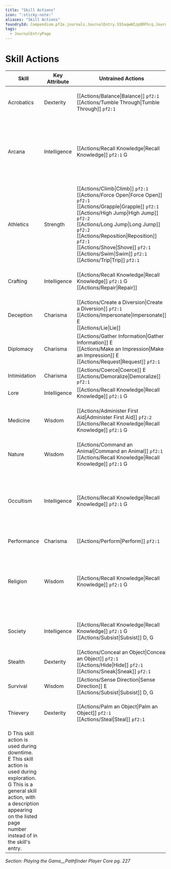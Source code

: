 ```yaml
---
title: "Skill Actions"
icon: ":sticky-note:"
aliases: "Skill Actions"
foundryId: Compendium.pf2e.journals.JournalEntry.S55aqwWIzpQRFhcq.JournalEntryPage.nhYDtKvrdKi55HU2
tags:
  - JournalEntryPage
---
```


# Skill Actions
  

| Skill | Key Attribute | Untrained Actions | Trained Actions |
| --- | --- | --- | --- |
| Acrobatics | Dexterity | [[Actions/Balance\|Balance]] `pf2:1`<br/>[[Actions/Tumble Through\|Tumble Through]] `pf2:1` | [[Actions/Maneuver in Flight\|Maneuver in Flight]] `pf2:1`<br/>[[Actions/Squeeze\|Squeeze]] E |
| Arcana | Intelligence | [[Actions/Recall Knowledge\|Recall Knowledge]] `pf2:1` G | [[Actions/Borrow an Arcane Spell\|Borrow an Arcane Spell]] E<br/>[[Actions/Decipher Writing\|Decipher Writing]] E, G<br/>[[Actions/Identify Magic\|Identify Magic]] E, G<br/>[[Actions/Learn a Spell\|Learn a Spell]] E, G |
| Athletics | Strength | [[Actions/Climb\|Climb]] `pf2:1`<br/>[[Actions/Force Open\|Force Open]] `pf2:1`<br/>[[Actions/Grapple\|Grapple]] `pf2:1`<br/>[[Actions/High Jump\|High Jump]] `pf2:2`<br/>[[Actions/Long Jump\|Long Jump]] `pf2:2`<br/>[[Actions/Reposition\|Reposition]] `pf2:1`<br/>[[Actions/Shove\|Shove]] `pf2:1`<br/>[[Actions/Swim\|Swim]] `pf2:1`<br/>[[Actions/Trip\|Trip]] `pf2:1` | [[Actions/Disarm\|Disarm]] `pf2:1` |
| Crafting | Intelligence | [[Actions/Recall Knowledge\|Recall Knowledge]] `pf2:1` G<br/>[[Actions/Repair\|Repair]] | [[Actions/Craft\|Craft]] D<br/>[[Actions/Earn Income\|Earn Income]] D, G<br/>[[Actions/Identify Alchemy\|Identify Alchemy]] E |
| Deception | Charisma | [[Actions/Create a Diversion\|Create a Diversion]] `pf2:1`<br/>[[Actions/Impersonate\|Impersonate]] E<br/>[[Actions/Lie\|Lie]] | [[Actions/Feint\|Feint]] `pf2:1` |
| Diplomacy | Charisma | [[Actions/Gather Information\|Gather Information]] E<br/>[[Actions/Make an Impression\|Make an Impression]] E<br/>[[Actions/Request\|Request]] `pf2:1` |  |
| Intimidation | Charisma | [[Actions/Coerce\|Coerce]] E<br/>[[Actions/Demoralize\|Demoralize]] `pf2:1` |  |
| Lore | Intelligence | [[Actions/Recall Knowledge\|Recall Knowledge]] `pf2:1` G | [[Actions/Earn Income\|Earn Income]] D, G |
| Medicine | Wisdom | [[Actions/Administer First Aid\|Administer First Aid]] `pf2:2`<br/>[[Actions/Recall Knowledge\|Recall Knowledge]] `pf2:1` G | [[Actions/Treat Disease\|Treat Disease]] D<br/>[[Actions/Treat Poison\|Treat Poison]] `pf2:1`<br/>[[Actions/Treat Wounds\|Treat Wounds]] E |
| Nature | Wisdom | [[Actions/Command an Animal\|Command an Animal]] `pf2:1`<br/>[[Actions/Recall Knowledge\|Recall Knowledge]] `pf2:1` G | [[Actions/Identify Magic\|Identify Magic]] E, G<br/>[[Actions/Learn a Spell\|Learn a Spell]] E, G |
| Occultism | Intelligence | [[Actions/Recall Knowledge\|Recall Knowledge]] `pf2:1` G | [[Actions/Borrow an Arcane Spell\|Borrow an Arcane Spell]] E<br/>[[Actions/Decipher Writing\|Decipher Writing]] E, G<br/>[[Actions/Identify Magic\|Identify Magic]] E, G<br/>[[Actions/Learn a Spell\|Learn a Spell]] E, G |
| Performance | Charisma | [[Actions/Perform\|Perform]] `pf2:1` | [[Actions/Earn Income\|Earn Income]] D, G |
| Religion | Wisdom | [[Actions/Recall Knowledge\|Recall Knowledge]] `pf2:1` G | [[Actions/Borrow an Arcane Spell\|Borrow an Arcane Spell]] E<br/>[[Actions/Decipher Writing\|Decipher Writing]] E, G<br/>[[Actions/Identify Magic\|Identify Magic]] E, G<br/>[[Actions/Learn a Spell\|Learn a Spell]] E, G |
| Society | Intelligence | [[Actions/Recall Knowledge\|Recall Knowledge]] `pf2:1` G<br/>[[Actions/Subsist\|Subsist]] D, G | [[Actions/Create Forgery\|Create Forgery]] D<br/>[[Actions/Decipher Writing\|Decipher Writing]] E, G |
| Stealth | Dexterity | [[Actions/Conceal an Object\|Conceal an Object]] `pf2:1`<br/>[[Actions/Hide\|Hide]] `pf2:1`<br/>[[Actions/Sneak\|Sneak]] `pf2:1` |  |
| Survival | Wisdom | [[Actions/Sense Direction\|Sense Direction]] E<br/>[[Actions/Subsist\|Subsist]] D, G | [[Actions/Cover Tracks\|Cover Tracks]] E<br/>[[Actions/Track\|Track]] E |
| Thievery | Dexterity | [[Actions/Palm an Object\|Palm an Object]] `pf2:1`<br/>[[Actions/Steal\|Steal]] `pf2:1` | [[Actions/Disable a Device\|Disable a Device]] `pf2:2`<br/>[[Actions/Pick a Lock\|Pick a Lock]] `pf2:2` |
| D This skill action is used during downtime.<br/>E This skill action is used during exploration.<br/>G This is a general skill action, with a description appearing on the listed page number instead of in the skill's entry. |  |  |  |

_Section: Playing the Game__Pathfinder Player Core pg. 227_